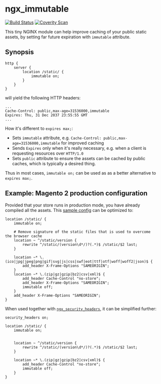 # ngx\_immutable

[![Build
Status](https://travis-ci.org/GetPageSpeed/ngx_immutable.svg?branch=master)](https://travis-ci.org/GetPageSpeed/ngx_immutable)
[![Coverity
Scan](https://img.shields.io/coverity/scan/GetPageSpeed-ngx_immutable)](https://scan.coverity.com/projects/GetPageSpeed-ngx_immutable)

This tiny NGINX module can help improve caching of your public static
assets, by setting far future expiration with `immutable` attribute.

## Synopsis

    http {
        server {
            location /static/ {
                immutable on;
            }
        }
    }

will yield the following HTTP headers:

    ...
    Cache-Control: public,max-age=31536000,immutable
    Expires: Thu, 31 Dec 2037 23:55:55 GMT 
    ...

How it's different to `expires max;`:

  - Sets `immutable` attribute, e.g. `Cache-Control:
    public,max-age=31536000,immutable` for improved caching
  - Sends `Expires` only when it's really necessary, e.g. when a client
    is requesting resources over `HTTP/1.0`
  - Sets `public` attribute to ensure the assets can be cached by public
    caches, which is typically a desired thing.

Thus in most cases, `immutable on;` can be used as as a better
alternative to `expires
    max;`.

## Example: Magento 2 production configuration

Provided that your store runs in production mode, you have already
compiled all the assets. This [sample
config](https://github.com/magento/magento2/blob/2.3.4/nginx.conf.sample#L103-L134)
can be optimized to:

    location /static/ {
        immutable on;
    
        # Remove signature of the static files that is used to overcome the browser cache
        location ~ ^/static/version {
            rewrite ^/static/(version\d*/)?(.*)$ /static/$2 last;
        }
    
        location ~* \.(ico|jpg|jpeg|png|gif|svg|js|css|swf|eot|ttf|otf|woff|woff2|json)$ {
            add_header X-Frame-Options "SAMEORIGIN";
        }
        location ~* \.(zip|gz|gzip|bz2|csv|xml)$ {
            add_header Cache-Control "no-store";
            add_header X-Frame-Options "SAMEORIGIN";
            immutable off;
        }
        add_header X-Frame-Options "SAMEORIGIN";
    }

When used together with
[`ngx_security_headers`](https://github.com/GetPageSpeed/ngx_security_headers),
it can be simplified further:

    security_headers on;
    
    location /static/ {
        immutable on;
    
        
        location ~ ^/static/version {
            rewrite ^/static/(version\d*/)?(.*)$ /static/$2 last;
        }
    
        location ~* \.(zip|gz|gzip|bz2|csv|xml)$ {
            add_header Cache-Control "no-store";
            immutable off;
        }
    }